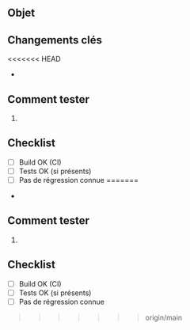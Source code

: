 ﻿## Objet

## Changements clés
<<<<<<< HEAD

-

## Comment tester

1.

## Checklist

- [ ] Build OK (CI)
- [ ] Tests OK (si présents)
- [ ] Pas de régression connue
=======
-

## Comment tester
1.

## Checklist
- [ ] Build OK (CI)
- [ ] Tests OK (si présents)
- [ ] Pas de régression connue
>>>>>>> origin/main
